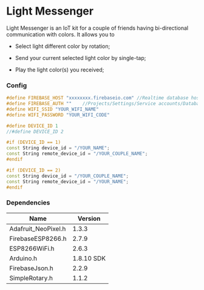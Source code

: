 # Light Messenger
Light Messenger is an IoT kit for a couple of friends having bi-directional communication with colors. It allows you to 

* Select light different color by rotation; 

* Send your current selected light color by single-tap;
* Play the light color(s) you received;



### Config

```c++
#define FIREBASE_HOST "xxxxxxxx.firebaseio.com" //Realtime database host without https:// 
#define FIREBASE_AUTH ""    //Projects/Settings/Service accounts/Database secrets
#define WIFI_SSID "YOUR_WIFI_NAME"
#define WIFI_PASSWORD "YOUR_WIFI_CODE"

#define DEVICE_ID 1 
//#define DEVICE_ID 2                  

#if (DEVICE_ID == 1)
const String device_id = "/YOUR_NAME";
const String remote_device_id = "/YOUR_COUPLE_NAME";
#endif

#if (DEVICE_ID == 2)
const String device_id = "/YOUR_COUPLE_NAME";
const String remote_device_id = "/YOUR_NAME";
#endif
```



### Dependencies

| Name | Version |
| ---- | ---- |
|Adafruit_NeoPixel.h| 1.3.3 |
|FirebaseESP8266.h| 2.7.9 |
|ESP8266WiFi.h| 2.6.3 |
|Arduino.h| 1.8.10 SDK |
|FirebaseJson.h| 2.2.9 |
|SimpleRotary.h| 1.1.2 |

